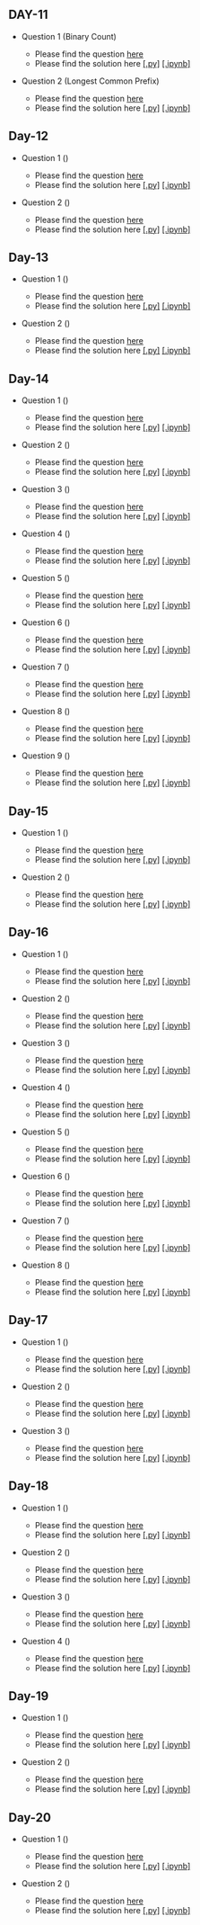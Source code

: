 ## DAY-11

* Question 1 (Binary Count)
    * Please find the question [here](./Day-11/Question-1/Day-1-Q1.pdf)
    * Please find the solution here [[.py]](./Day-11/Question-1/Day-1-Q1.py) [[.ipynb]](./Day-11/Question-1/Day-1-Q1.ipynb)

* Question 2 (Longest Common Prefix)
    * Please find the question [here](https://leetcode.com/problems/longest-common-prefix/)
    * Please find the solution here [[.py]](/Day-11/Question-2/Day-1-Q2.py) [[.ipynb]](./Day-11/Question-2/Day-1-Q2.ipynb)


## Day-12

* Question 1 ()
    * Please find the question [here](./Day-2/Question-1/Day-2-Q1.pdf)
    * Please find the solution here [[.py]](./Day-2/Question-1/Day-2-Q1.py) [[.ipynb]](./Day-2/Question-1/Day-2-Q1.ipynb)

* Question 2 ()
    * Please find the question [here](./Day-2/Question-2/Day-2-Q2.pdf)
    * Please find the solution here [[.py]](./Day-2/Question-2/Day-2-Q2.py) [[.ipynb]](./Day-2/Question-2/Day-2-Q2.ipynb)


## Day-13

* Question 1 ()
    * Please find the question [here](./Day-3/Question-1/Day-3-Q1.pdf)
    * Please find the solution here [[.py]](./Day-3/Question-1/Day-3-Q1.py) [[.ipynb]](./Day-3/Question-1/Day-3-Q1.ipynb)

* Question 2 ()
    * Please find the question [here](./Day-3/Question-2/Day-3-Q2.pdf)
    * Please find the solution here [[.py]](./Day-3/Question-2/Day-3-Q2.py) [[.ipynb]](./Day-3/Question-2/Day-3-Q2.ipynb)

## Day-14

* Question 1 ()
    * Please find the question [here](./Day-4/Question-1/Day-4-Q1.pdf)
    * Please find the solution here [[.py]](./Day-4/Question-1/Day-4-Q1.py) [[.ipynb]](./Day-4/Question-1/Day-4-Q1.ipynb)

* Question 2 ()
    * Please find the question [here](./Day-4/Question-2/Day-4-Q2.pdf)
    * Please find the solution here [[.py]](./Day-4/Question-2/Day-4-Q2.py) [[.ipynb]](./Day-4/Question-2/Day-4-Q2.ipynb)

* Question 3 ()
    * Please find the question [here](./Day-4/Question-3/Day-4-Q3.pdf)
    * Please find the solution here [[.py]](./Day-4/Question-3/Day-4-Q3.py) [[.ipynb]](./Day-4/Question-3/Day-4-Q3.ipynb)

* Question 4 ()
    * Please find the question [here](./Day-4/Question-4/Day-4-Q4.pdf)
    * Please find the solution here [[.py]](./Day-4/Question-4/Day-4-Q4.py) [[.ipynb]](./Day-4/Question-4/Day-4-Q4.ipynb)

* Question 5 ()
    * Please find the question [here](./Day-4/Question-5/question.pdf)
    * Please find the solution here [[.py]](./Day-4/Question-5/solution.py) [[.ipynb]](./Day-4/Question-5/solution.ipynb)

* Question 6 ()
    * Please find the question [here](./Day-4/Question-6/question.pdf)
    * Please find the solution here [[.py]](./Day-4/Question-6/solution.py) [[.ipynb]](./Day-4/Question-6/solution.ipynb)

* Question 7 ()
    * Please find the question [here](./Day-4/Question-7/question.pdf)
    * Please find the solution here [[.py]](./Day-4/Question-7/solution.py) [[.ipynb]](./Day-4/Question-7/solution.ipynb)

* Question 8 ()
    * Please find the question [here](./Day-4/Question-8/question.pdf)
    * Please find the solution here [[.py]](./Day-4/Question-8/solution.py) [[.ipynb]](./Day-4/Question-8/solution.ipynb)

* Question 9 ()
    * Please find the question [here](./Day-4/Question-9/question.pdf)
    * Please find the solution here [[.py]](./Day-4/Question-9/solution.py) [[.ipynb]](./Day-4/Question-9/solution.ipynb)


## Day-15 

* Question 1 ()
    * Please find the question [here](./Day-5/Question-1/question.pdf)
    * Please find the solution here [[.py]](./Day-5/Question-1/solution.py) [[.ipynb]](./Day-5/Question-1/solution.ipynb)

* Question 2 ()
    * Please find the question [here](./Day-5/Question-2/question.pdf)
    * Please find the solution here [[.py]](./Day-5/Question-2/solution.py) [[.ipynb]](./Day-5/Question-2/solution.ipynb)

## Day-16 

* Question 1 ()
    * Please find the question [here](./Day-6/Question-1/question.pdf)
    * Please find the solution here [[.py]](./Day-6/Question-1/solution.py) [[.ipynb]](./Day-6/Question-1/solution.ipynb)

* Question 2 ()
    * Please find the question [here](./Day-6/Question-2/question.pdf)
    * Please find the solution here [[.py]](./Day-6/Question-2/solution.py) [[.ipynb]](./Day-6/Question-2/solution.ipynb)

* Question 3 ()
    * Please find the question [here](./Day-6/Question-3/question.pdf)
    * Please find the solution here [[.py]](./Day-6/Question-3/solution.py) [[.ipynb]](./Day-6/Question-3/solution.ipynb)

* Question 4 ()
    * Please find the question [here](./Day-6/Question-4/question.pdf)
    * Please find the solution here [[.py]](./Day-6/Question-4/solution.py) [[.ipynb]](./Day-6/Question-4/solution.ipynb)

* Question 5 ()
    * Please find the question [here](./Day-6/Question-5/question.pdf)
    * Please find the solution here [[.py]](./Day-6/Question-5/solution.py) [[.ipynb]](./Day-6/Question-5/solution.ipynb)

* Question 6 ()
    * Please find the question [here](./Day-6/Question-6/question.pdf)
    * Please find the solution here [[.py]](./Day-6/Question-6/solution.py) [[.ipynb]](./Day-6/Question-6/solution.ipynb)

* Question 7 ()
    * Please find the question [here](./Day-6/Question-7/question.pdf)
    * Please find the solution here [[.py]](./Day-6/Question-7/solution.py) [[.ipynb]](./Day-6/Question-7/solution.ipynb)

* Question 8 ()
    * Please find the question [here](./Day-6/Question-8/question.pdf)
    * Please find the solution here [[.py]](./Day-6/Question-8/solution.py) [[.ipynb]](./Day-6/Question-8/solution.ipynb)

## Day-17 

* Question 1 ()
    * Please find the question [here](./Day-7/Question-1/question.pdf)
    * Please find the solution here [[.py]](./Day-7/Question-1/solution.py) [[.ipynb]](./Day-7/Question-1/solution.ipynb)

* Question 2 ()
    * Please find the question [here](./Day-7/Question-2/question.pdf)
    * Please find the solution here [[.py]](./Day-7/Question-2/solution.py) [[.ipynb]](./Day-7/Question-2/solution.ipynb)

* Question 3 ()
    * Please find the question [here](./Day-7/Question-3/question.pdf)
    * Please find the solution here [[.py]](./Day-7/Question-3/solution.py) [[.ipynb]](./Day-7/Question-3/solution.ipynb)

## Day-18 

* Question 1 ()
    * Please find the question [here](./Day-8/Question-1/question.pdf)
    * Please find the solution here [[.py]](./Day-8/Question-1/solution.py) [[.ipynb]](./Day-8/Question-1/solution.ipynb)

* Question 2 ()
    * Please find the question [here](https://leetcode.com/problems/two-sum/)
    * Please find the solution here [[.py]](./Day-8/Question-2/solution.py) [[.ipynb]](./Day-8/Question-2/solution.ipynb)

* Question 3 ()
    * Please find the question [here](https://leetcode.com/problems/reverse-integer/)
    * Please find the solution here [[.py]](./Day-8/Question-3/solution.py) [[.ipynb]](./Day-8/Question-3/solution.ipynb)

* Question 4 ()
    * Please find the question [here](./Day-8/Question-4/question.pdf)
    * Please find the solution here [[.py]](./Day-8/Question-4/solution.py) [[.ipynb]](./Day-8/Question-4/solution.ipynb)

## Day-19

* Question 1 ()
    * Please find the question [here](./Day-9/Question-1/question.pdf)
    * Please find the solution here [[.py]](./Day-9/Question-1/solution.py) [[.ipynb]](./Day-9/Question-1/solution.ipynb)

* Question 2 ()
    * Please find the question [here](https://leetcode.com/problems/palindrome-number/)
    * Please find the solution here [[.py]](./Day-9/Question-2/solution.py) [[.ipynb]](./Day-9/Question-2/solution.ipynb)


## Day-20

* Question 1 ()
    * Please find the question [here](./Day-10/Question-1/question.pdf)
    * Please find the solution here [[.py]](./Day-10/Question-1/solution.py) [[.ipynb]](./Day-10/Question-1/solution.ipynb)

* Question 2 ()
    * Please find the question [here](https://leetcode.com/problems/roman-to-integer/)
    * Please find the solution here [[.py]](./Day-10/Question-2/solution.py) [[.ipynb]](./Day-10/Question-2/solution.ipynb)